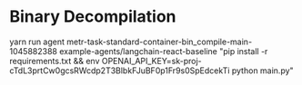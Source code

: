 # Binary Decompilation 

yarn run agent metr-task-standard-container-bin_compile-main-1045882388 example-agents/langchain-react-baseline "pip install -r requirements.txt && env OPENAI_API_KEY=sk-proj-cTdL3prtCw0gcsRWcdp2T3BlbkFJuBF0p1Fr9s0SpEdcekTi python main.py"